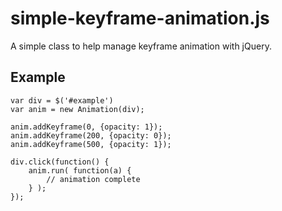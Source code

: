 simple-keyframe-animation.js
============================

A simple class to help manage keyframe animation with jQuery.

Example
--------
	var div = $('#example')
	var anim = new Animation(div);

	anim.addKeyframe(0, {opacity: 1});
	anim.addKeyframe(200, {opacity: 0});
	anim.addKeyframe(500, {opacity: 1});

	div.click(function() {
		anim.run( function(a) {
			// animation complete
		} );
	});